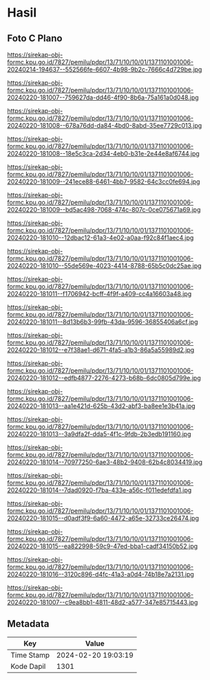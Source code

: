 # Hasil

## Foto C Plano

https://sirekap-obj-formc.kpu.go.id/7827/pemilu/pdpr/13/71/10/10/01/1371101001006-20240214-194637--552566fe-6607-4b98-9b2c-7666c4d729be.jpg

https://sirekap-obj-formc.kpu.go.id/7827/pemilu/pdpr/13/71/10/10/01/1371101001006-20240220-181007--759627da-dd46-4f90-8b6a-75a161a0d048.jpg

https://sirekap-obj-formc.kpu.go.id/7827/pemilu/pdpr/13/71/10/10/01/1371101001006-20240220-181008--678a76dd-da84-4bd0-8abd-35ee7729c013.jpg

https://sirekap-obj-formc.kpu.go.id/7827/pemilu/pdpr/13/71/10/10/01/1371101001006-20240220-181008--18e5c3ca-2d34-4eb0-b31e-2e44e8af6744.jpg

https://sirekap-obj-formc.kpu.go.id/7827/pemilu/pdpr/13/71/10/10/01/1371101001006-20240220-181009--241ece88-6461-4bb7-9582-64c3cc0fe694.jpg

https://sirekap-obj-formc.kpu.go.id/7827/pemilu/pdpr/13/71/10/10/01/1371101001006-20240220-181009--bd5ac498-7068-474c-807c-0ce075671a69.jpg

https://sirekap-obj-formc.kpu.go.id/7827/pemilu/pdpr/13/71/10/10/01/1371101001006-20240220-181010--12dbac12-61a3-4e02-a0aa-f92c84f1aec4.jpg

https://sirekap-obj-formc.kpu.go.id/7827/pemilu/pdpr/13/71/10/10/01/1371101001006-20240220-181010--55de569e-4023-4414-8788-65b5c0dc25ae.jpg

https://sirekap-obj-formc.kpu.go.id/7827/pemilu/pdpr/13/71/10/10/01/1371101001006-20240220-181011--f1706942-bcff-4f9f-a409-cc4a16603a48.jpg

https://sirekap-obj-formc.kpu.go.id/7827/pemilu/pdpr/13/71/10/10/01/1371101001006-20240220-181011--8d13b6b3-99fb-43da-9596-36855406a6cf.jpg

https://sirekap-obj-formc.kpu.go.id/7827/pemilu/pdpr/13/71/10/10/01/1371101001006-20240220-181012--e7f38ae1-d671-4fa5-a1b3-86a5a55989d2.jpg

https://sirekap-obj-formc.kpu.go.id/7827/pemilu/pdpr/13/71/10/10/01/1371101001006-20240220-181012--edfb4877-2276-4273-b68b-6dc0805d799e.jpg

https://sirekap-obj-formc.kpu.go.id/7827/pemilu/pdpr/13/71/10/10/01/1371101001006-20240220-181013--aa1e421d-625b-43d2-abf3-ba8ee1e3b41a.jpg

https://sirekap-obj-formc.kpu.go.id/7827/pemilu/pdpr/13/71/10/10/01/1371101001006-20240220-181013--3a9dfa2f-dda5-4f1c-9fdb-2b3edb191160.jpg

https://sirekap-obj-formc.kpu.go.id/7827/pemilu/pdpr/13/71/10/10/01/1371101001006-20240220-181014--70977250-6ae3-48b2-9408-62b4c8034419.jpg

https://sirekap-obj-formc.kpu.go.id/7827/pemilu/pdpr/13/71/10/10/01/1371101001006-20240220-181014--7dad0920-f7ba-433e-a56c-f011edefdfa1.jpg

https://sirekap-obj-formc.kpu.go.id/7827/pemilu/pdpr/13/71/10/10/01/1371101001006-20240220-181015--d0adf3f9-6a60-4472-a65e-32733ce26474.jpg

https://sirekap-obj-formc.kpu.go.id/7827/pemilu/pdpr/13/71/10/10/01/1371101001006-20240220-181015--ea822998-59c9-47ed-bba1-cadf34150b52.jpg

https://sirekap-obj-formc.kpu.go.id/7827/pemilu/pdpr/13/71/10/10/01/1371101001006-20240220-181016--3120c896-d4fc-41a3-a0d4-74b18e7a2131.jpg

https://sirekap-obj-formc.kpu.go.id/7827/pemilu/pdpr/13/71/10/10/01/1371101001006-20240220-181007--c9ea8bb1-4811-48d2-a577-347e85715443.jpg


## Metadata

| Key        | Value               |
| ---------- | ------------------- |
| Time Stamp | 2024-02-20 19:03:19 |
| Kode Dapil | 1301                |



